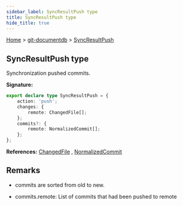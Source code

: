 ```yaml
---
sidebar_label: SyncResultPush type
title: SyncResultPush type
hide_title: true
---
```


[Home](./index.md) &gt; [git-documentdb](./git-documentdb.md) &gt; [SyncResultPush](./git-documentdb.syncresultpush.md)

## SyncResultPush type

Synchronization pushed commits.

<b>Signature:</b>

```typescript
export declare type SyncResultPush = {
    action: 'push';
    changes: {
        remote: ChangedFile[];
    };
    commits?: {
        remote: NormalizedCommit[];
    };
};
```
<b>References:</b> [ChangedFile](./git-documentdb.changedfile.md) , [NormalizedCommit](./git-documentdb.normalizedcommit.md)

## Remarks

- commits are sorted from old to new.

- commits.remote: List of commits that had been pushed to remote

